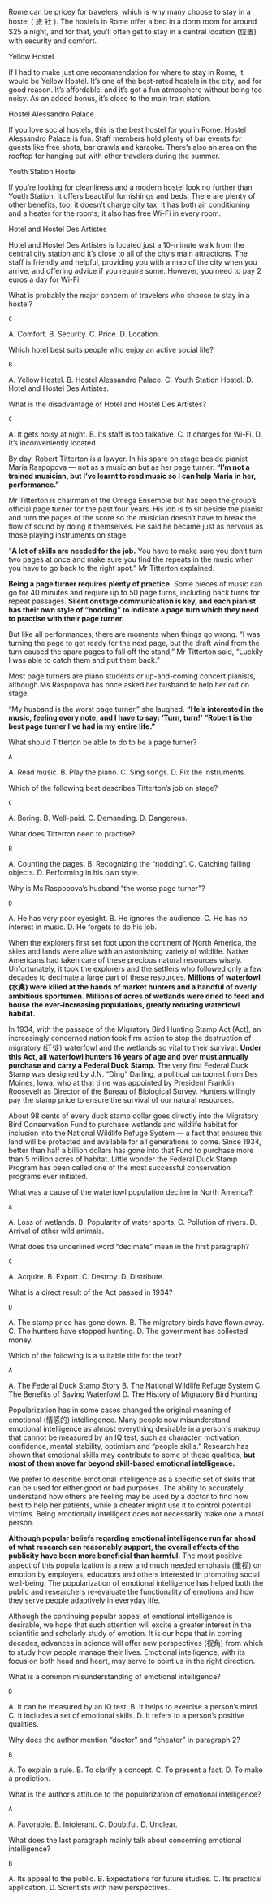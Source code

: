 Rome can be pricey for travelers, which is why many choose to stay in a hostel ( 旅 社 ). The hostels in Rome offer a bed in a dorm room for around $25 a night, and for that, you’ll often get to stay in a central location (位置) with security and comfort.

Yellow Hostel

If I had to make just one recommendation for where to stay in Rome, it would be Yellow Hostel. It’s one of the best-rated hostels in the city, and for good reason. It’s affordable, and it’s got a fun atmosphere without being too noisy. As an added bonus, it’s close to the main train station.

Hostel Alessandro Palace

If you love social hostels, this is the best hostel for you in Rome. Hostel Alessandro Palace is fun. Staff members hold plenty of bar events for guests like free shots, bar crawls and karaoke. There’s also an area on the rooftop for hanging out with other travelers during the summer.

Youth Station Hostel

If you’re looking for cleanliness and a modern hostel look no further than Youth Station. It offers beautiful furnishings and beds. There are plenty of other benefits, too; it doesn’t charge city tax; it has both air conditioning and a heater for the rooms; it also has free Wi-Fi in every room.

Hotel and Hostel Des Artistes

Hotel and Hostel Des Artistes is located just a 10-minute walk from the central city station and it’s close to all of the city’s main attractions. The staff is friendly and helpful, providing you with a map of the city when you arrive, and offering advice if you require some. However, you need to pay 2 euros a day for Wi-Fi.

What is probably the major concern of travelers who choose to stay in a hostel?

    C

A. Comfort.
B. Security.
C. Price.
D. Location.

Which hotel best suits people who enjoy an active social life?

    B

A. Yellow Hostel.
B. Hostel Alessandro Palace.
C. Youth Station Hostel.
D. Hotel and Hostel Des Artistes.

What is the disadvantage of Hotel and Hostel Des Artistes?

    C

A. It gets noisy at night.
B. Its staff is too talkative.
C. It charges for Wi-Fi.
D. It’s inconveniently located.

By day, Robert Titterton is a lawyer. In his spare on stage beside pianist Maria Raspopova — not as a musician but as her page turner. **“I’m not a trained musician, but I’ve learnt to read music so I can help Maria in her, performance.”**

Mr Titterton is chairman of the Omega Ensemble but has been the group’s official page turner for the past four years. His job is to sit beside the pianist and turn the pages of the score so the musician doesn’t have to break the flow of sound by doing it themselves. He said he became just as nervous as those playing instruments on stage.

“**A lot of skills are needed for the job.** You have to make sure you don’t turn two pages at once and make sure you find the repeats in the music when you have to go back to the right spot.” Mr Titterton explained.

**Being a page turner requires plenty of practice.** Some pieces of music can go for 40 minutes and require up to 50 page turns, including back turns for repeat passages. **Silent onstage communication is key, and each pianist has their own style of “nodding” to indicate a page turn which they need to practise with their page turner.**

But like all performances, there are moments when things go wrong. “I was turning the page to get ready for the next page, but the draft wind from the turn caused the spare pages to fall off the stand,” Mr Titterton said, “Luckily I was able to catch them and put them back.”

Most page turners are piano students or up-and-coming concert pianists, although Ms Raspopova has once asked her husband to help her out on stage.

“My husband is the worst page turner,” she laughed. **“He’s interested in the music, feeling every note, and I have to say: ‘Turn, turn!’ “Robert is the best page turner I’ve had in my entire life.”**

What should Titterton be able to do to be a page turner?

    A

A. Read music.
B. Play the piano.
C. Sing songs.
D. Fix the instruments.

Which of the following best describes Titterton’s job on stage?

    C

A. Boring.
B. Well-paid.
C. Demanding.
D. Dangerous.

What does Titterton need to practise?

    B

A. Counting the pages.
B. Recognizing the “nodding”.
C. Catching falling objects.
D. Performing in his own style.

Why is Ms Raspopova’s husband “the worse page turner”?

    D

A. He has very poor eyesight.
B. He ignores the audience.
C. He has no interest in music.
D. He forgets to do his job.

When the explorers first set foot upon the continent of North America, the skies and lands were alive with an astonishing variety of wildlife. Native Americans had taken care of these precious natural resources wisely. Unfortunately, it took the explorers and the settlers who followed only a few decades to decimate a large part of these resources. **Millions of waterfowl (水禽) were killed at the hands of market hunters and a handful of overly ambitious sportsmen. Millions of acres of wetlands were dried to feed and house the ever-increasing populations, greatly reducing waterfowl habitat.**

In 1934, with the passage of the Migratory Bird Hunting Stamp Act (Act), an increasingly concerned nation took firm action to stop the destruction of migratory (迁徙) waterfowl and the wetlands so vital to their survival. **Under this Act, all waterfowl hunters 16 years of age and over must annually purchase and carry a Federal Duck Stamp.** The very first Federal Duck Stamp was designed by J.N. “Ding” Darling, a political cartoonist from Des Moines, lowa, who at that time was appointed by President Franklin Roosevelt as Director of the Bureau of Biological Survey. Hunters willingly pay the stamp price to ensure the survival of our natural resources.

About 98 cents of every duck stamp dollar goes directly into the Migratory Bird Conservation Fund to purchase wetlands and wildlife habitat for inclusion into the National Wildlife Refuge System — a fact that ensures this land will be protected and available for all generations to come. Since 1934, better than half a billion dollars has gone into that Fund to purchase more than 5 million acres of habitat. Little wonder the Federal Duck Stamp Program has been called one of the most successful conservation programs ever initiated.

What was a cause of the waterfowl population decline in North America?

    A

A. Loss of wetlands.
B. Popularity of water sports.
C. Pollution of rivers.
D. Arrival of other wild animals.

What does the underlined word “decimate” mean in the first paragraph?

    C

A. Acquire.
B. Export.
C. Destroy.
D. Distribute.

What is a direct result of the Act passed in 1934?

    D

A. The stamp price has gone down.
B. The migratory birds have flown away.
C. The hunters have stopped hunting.
D. The government has collected money.

Which of the following is a suitable title for the text?

    A

A. The Federal Duck Stamp Story
B. The National Wildlife Refuge System
C. The Benefits of Saving Waterfowl
D. The History of Migratory Bird Hunting

Popularization has in some cases changed the original meaning of emotional (情感的) intellingence. Many people now misunderstand emotional intelligence as almost everything desirable in a person's makeup that cannot be measured by an IQ test, such as character, motivation, confidence, mental stability, optimism and “people skills.” Research has shown that emotional skills may contribute to some of these qualities, **but most of them move far beyond skill-based emotional intelligence.**

We prefer to describe emotional intelligence as a specific set of skills that can be used for either good or bad purposes. The ability to accurately understand how others are feeling may be used by a doctor to find how best to help her patients, while a cheater might use it to control potential victims. Being emotionally intelligent does not necessarily make one a moral person.

**Although popular beliefs regarding emotional intelligence run far ahead of what research can reasonably support, the overall effects of the publicity have been more beneficial than harmful.** The most positive aspect of this popularization is a new and much needed emphasis (重视) on emotion by employers, educators and others interested in promoting social well-being. The popularization of emotional intelligence has helped both the public and researchers re-evaluate the functionality of emotions and how they serve people adaptively in everyday life.

Although the continuing popular appeal of emotional intelligence is desirable, we hope that such attention will excite a greater interest in the scientific and scholarly study of emotion. It is our hope that in coming decades, advances in science will offer new perspectives (视角) from which to study how people manage their lives. Emotional intelligence, with its focus on both head and heart, may serve to point us in the right direction.

What is a common misunderstanding of emotional intelligence?

    D

A. It can be measured by an IQ test.
B. It helps to exercise a person’s mind.
C. It includes a set of emotional skills.
D. It refers to a person’s positive qualities.

Why does the author mention “doctor” and “cheater” in paragraph 2?

    B

A. To explain a rule.
B. To clarify a concept.
C. To present a fact.
D. To make a prediction.

What is the author’s attitude to the popularization of emotional intelligence?

    A

A. Favorable.
B. Intolerant.
C. Doubtful.
D. Unclear.

What does the last paragraph mainly talk about concerning emotional intelligence?

    B

A. Its appeal to the public.
B. Expectations for future studies.
C. Its practical application.
D. Scientists with new perspectives.
